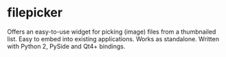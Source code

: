 filepicker
===========

Offers an easy-to-use widget for picking (image) files from a thumbnailed list.  Easy to embed into existing applications. Works as standalone. Written with Python 2, PySide and Qt4+ bindings.
